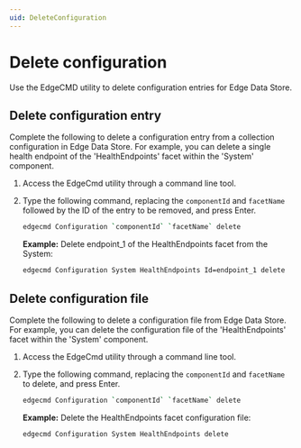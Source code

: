 ```yaml
---
uid: DeleteConfiguration
---
```


# Delete configuration
Use the EdgeCMD utility to delete configuration entries for Edge Data Store.

## Delete configuration entry

Complete the following to delete a configuration entry from a collection configuration in Edge Data Store. For example, you can delete a single health endpoint of the 'HealthEndpoints' facet within the 'System' component.

1. Access the EdgeCmd utility through a command line tool.
2. Type the following command, replacing the `componentId` and `facetName` followed by the ID of the entry to be removed, and press Enter.

   ```bash
   edgecmd Configuration `componentId` `facetName` delete
   ```

   **Example:** Delete endpoint_1 of the HealthEndpoints facet from the System:

   ```bash
   edgecmd Configuration System HealthEndpoints Id=endpoint_1 delete
   ```

## Delete configuration file

Complete the following to delete a configuration file from Edge Data Store. For example, you can delete the configuration file of the 'HealthEndpoints' facet within the 'System' component.

1. Access the EdgeCmd utility through a command line tool. 
2. Type the following command, replacing the `componentId` and `facetName` to delete, and press Enter.

   ```bash
   edgecmd Configuration `componentId` `facetName` delete
   ```
   
   **Example:** Delete the HealthEndpoints facet configuration file:

   ```bash
   edgecmd Configuration System HealthEndpoints delete
   ```

